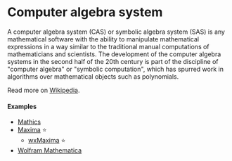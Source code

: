 # Computer algebra system

A computer algebra system (CAS) or symbolic algebra system (SAS) is any mathematical software with the ability to manipulate mathematical expressions in a way similar to the traditional manual computations of mathematicians and scientists. The development of the computer algebra systems in the second half of the 20th century is part of the discipline of "computer algebra" or "symbolic computation", which has spurred work in algorithms over mathematical objects such as polynomials.

Read more on [Wikipedia](https://en.wikipedia.org/wiki/Computer_algebra_system).

#### Examples
- [Mathics](https://mathics.org)
- [Maxima](https://en.wikipedia.org/wiki/Maxima_(software)) ⭐
  - [wxMaxima](https://wxmaxima-developers.github.io/wxmaxima) ⭐
- [Wolfram Mathematica](https://en.wikipedia.org/wiki/Wolfram_Mathematica)
